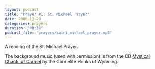 ```yaml
---
layout: podcast
title: "Prayer #1: St. Michael Prayer"
date: 2006-12-29
categories: prayers
duration: "00:38"
podcast_file: "prayers/saint_michael_prayer.mp3"
---
```


A reading of the St. Michael Prayer.

The background music (used with permission) is from the CD [Mystical Chants of Carmel](http://www.mysticmonkcoffee.com/store/mystical-chants-of-carmel-p37.php) by the Carmelite Monks of Wyoming.